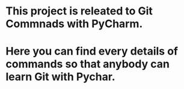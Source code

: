 # This project is releated to Git Commnads with PyCharm. 
# Here you can find every details of commands so that anybody can learn Git with Pychar.
  
